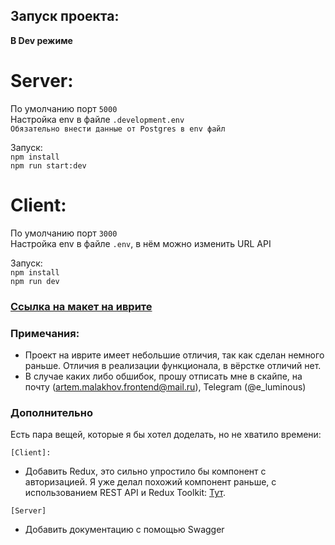 ## Запуск проекта:

**В Dev режиме**

# Server:

По умолчанию порт ``5000`` <br/>
Настройка env в файле ``.development.env`` <br/>
``Обязательно внести данные от Postgres в env файл`` <br/>

Запуск:<br/>
`
    npm install
`
<br/>
`
    npm run start:dev
`


# Client:

По умолчанию порт ``3000`` <br/>
Настройка env в файле ``.env``, в нём можно изменить URL API <br/>

Запуск:<br/>
`
    npm install
`<br/>
`
    npm run dev
`

### [Ссылка на макет на иврите](https://github.com/gigatorvaldz/Lavanda-Hebrew)

### Примечания:

 - Проект на иврите имеет небольшие отличия, так как сделан немного раньше. Отличия в реализации функционала, в вёрстке отличий нет.
 - В случае каких либо обшибок, прошу отписать мне в скайпе, на почту (artem.malakhov.frontend@mail.ru), Telegram (@e_luminous)
 

### Дополнительно

Есть пара вещей, которые я бы хотел доделать, но не хватило времени:

`
[Client]:
`

- Добавить Redux, это сильно упростило бы компонент с авторизацией. Я уже делал похожий компонент раньше, с использованием REST API и Redux Toolkit:   [Тут](https://github.com/gigatorvaldz/ivi/tree/main/components/PopupAuth).

`
[Server]
`     
- Добавить документацию с помощью Swagger
